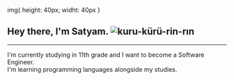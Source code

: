 img{
height: 40px;
widht: 40px
}
## Hey there, I'm Satyam. ![kuru-kürü-rin-rın](https://github.com/user-attachments/assets/44a79b4e-102b-43f4-8573-75342df2a337)
---
I'm currently studying in 11th grade and I want to become a Software Engineer.<br>
I'm learning programming languages alongside my studies.<br>


